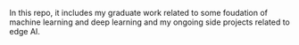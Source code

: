 In this repo, it includes my graduate work related to some foudation of machine learning and deep learning and my ongoing side projects related to edge AI.